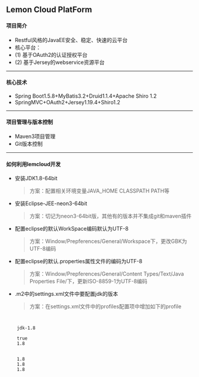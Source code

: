 Lemon Cloud PlatForm
---------------------------------------

#### 项目简介
* Restful风格的JavaEE安全、稳定、快速的云平台
* 核心平台：
* (1) 基于OAuth2的认证授权平台 
* (2) 基于Jersey的webservice资源平台
---------------------------------------
#### 核心技术
* Spring Boot1.5.8+MyBatis3.2+Druid1.1.4+Apache Shiro 1.2
* SpringMVC+OAuth2+Jersey1.19.4+Shiro1.2
---------------------------------------
#### 项目管理与版本控制
* Maven3项目管理
* Git版本控制
---------------------------------------
#### 如何利用lemcloud开发
* 安装JDK1.8-64bit
 	>方案：配置相关环境变量JAVA_HOME CLASSPATH  PATH等
* 安装Eclipse-JEE-neon3-64bit 
	>方案：切记为neon3-64bit版，其他有的版本并不集成git和maven插件
* 配置eclipse的默认WorkSpace编码默认为UTF-8
	>方案：Window/Prepferences/General/Workspace下，更改GBK为UTF-8编码
* 配置eclipse的默认.properties属性文件的编码为UTF-8 
	>方案：Window/Prepferences/General/Content Types/Text/Java Properties File/下，更新ISO-8859-1为UTF-8编码
* .m2中的settings.xml文件中要配置jdk的版本
	>方案：在settings.xml文件中的profiles配置项中增加如下的profile
<pre><code>
	<profile>
	<id>jdk-1.8</id>
	<activation>
	<activeByDefault>true</activeByDefault>
	<jdk>1.8</jdk>
	</activation>
	<properties>
	<maven.compiler.source>1.8</maven.compiler.source>
	<maven.compiler.target>1.8</maven.compiler.target>
	<maven.compiler.compilerVersion>1.8</maven.compiler.compilerVersion>
	</properties>
	</profile>
</code></pre>